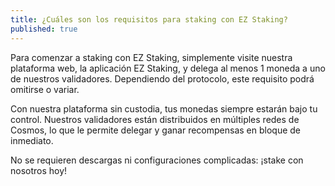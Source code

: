 ```yaml
---
title: ¿Cuáles son los requisitos para staking con EZ Staking?
published: true
---
```


Para comenzar a staking con EZ Staking, simplemente visite nuestra plataforma web, la aplicación EZ Staking, y delega al menos 1 moneda a uno de nuestros validadores. Dependiendo del protocolo, este requisito podrá omitirse o variar.

Con nuestra plataforma sin custodia, tus monedas siempre estarán bajo tu control. Nuestros validadores están distribuidos en múltiples redes de Cosmos, lo que le permite delegar y ganar recompensas en bloque de inmediato.

No se requieren descargas ni configuraciones complicadas: ¡stake con nosotros hoy!
